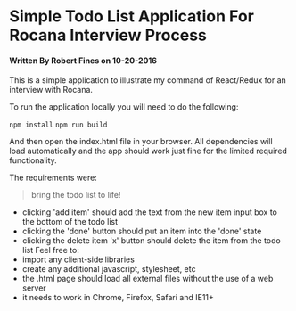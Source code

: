 # Simple Todo List Application For Rocana Interview Process
#### Written By Robert Fines on 10-20-2016


This is a simple application to illustrate my command of React/Redux for an interview with Rocana.

To run the application locally you will need to do the following:

  `npm install`
  `npm run build`

And then open the index.html file in your browser. All dependencies will load automatically and the app should work just fine for the limited required functionality.

The requirements were:

>bring the todo list to life!
   - clicking 'add item' should add the text from the new item input box to the bottom of the todo list
   - clicking the 'done' button should put an item into the 'done' state
   - clicking the delete item 'x' button should delete the item from the todo list
  Feel free to:
   - import any client-side libraries
   - create any additional javascript, stylesheet, etc
   - the .html page should load all external files without the use of a web server
   - it needs to work in Chrome, Firefox, Safari and IE11+
